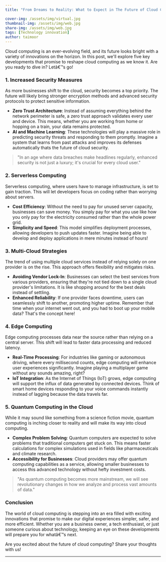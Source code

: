 ```yaml
---
title: "From Dreams to Reality: What to Expect in The Future of Cloud Computing"

cover-img: /assets/img/virtual.jpg
thumbnail-img: /assets/img/web.jpg
share-img: /assets/img/web.jpg
tags: [Technology innovation]
author: taimoor
--- 
```





Cloud computing is an ever-evolving field, and its future looks bright with a variety of innovations on the horizon. In this post, we'll explore five key developments that promise to reshape cloud computing as we know it. Are you ready to dive in? Letâ€™s go!

### 1\. Increased Security Measures

As more businesses shift to the cloud, security becomes a top priority. The future will likely bring stronger encryption methods and advanced security protocols to protect sensitive information.

* **Zero Trust Architecture**: Instead of assuming everything behind the network perimeter is safe, a zero trust approach validates every user and device. This means, whether you are working from home or hopping on a train, your data remains protected.
* **AI and Machine Learning**: These technologies will play a massive role in predicting security threats and responding to them promptly. Imagine a system that learns from past attacks and improves its defenses automatically thats the future of cloud security.

> "In an age where data breaches make headlines regularly, enhanced security is not just a luxury; it's crucial for every cloud user."

### 2\. Serverless Computing

Serverless computing, where users  have to manage infrastructure, is set to gain traction. This will let developers focus on coding rather than worrying about servers.

* **Cost Efficiency**: Without the need to pay for unused server capacity, businesses can save money. You simply pay for what you use like how you only pay for the electricity consumed rather than the whole power grid.
* **Simplicity and Speed**: This model simplifies deployment processes, allowing developers to push updates faster. Imagine being able to develop and deploy applications in mere minutes instead of hours!

### 3\. Multi\-Cloud Strategies

The trend of using multiple cloud services instead of relying solely on one provider is on the rise. This approach offers flexibility and mitigates risks.

* **Avoiding Vendor Lock-In**: Businesses can select the best services from various providers, ensuring that they're not tied down to a single cloud provider's limitations. It is like shopping around for the best deals instead of settling.
* **Enhanced Reliability**: If one provider faces downtime, users can seamlessly shift to another, promoting higher uptime. Remember that time when your internet went out, and you had to boot up your mobile data? That's the concept here!

### 4\. Edge Computing

Edge computing processes data near the source rather than relying on a central server. This shift will lead to faster data processing and reduced latency.

* **Real-Time Processing**: For industries like gaming or autonomous driving, where every millisecond counts, edge computing will enhance user experiences significantly. Imagine playing a multiplayer game without any sounds amazing, right?
* **IoT Integration**: As the Internet of Things (IoT) grows, edge computing will support the influx of data generated by connected devices. Think of smart home devices responding to your voice commands instantly instead of lagging because the data travels far.

### 5\. Quantum Computing in the Cloud

While it may sound like something from a science fiction movie, quantum computing is inching closer to reality and will make its way into cloud computing.

* **Complex Problem Solving**: Quantum computers are expected to solve problems that traditional computers get stuck on. This means faster calculations for complex simulations used in fields like pharmaceuticals and climate research.
* **Accessibility for Businesses**: Cloud providers may offer quantum computing capabilities as a service, allowing smaller businesses to access this advanced technology without hefty investment costs.

> "As quantum computing becomes more mainstream, we will see revolutionary changes in how we analyze and process vast amounts of data."

### Conclusion

The world of cloud computing is stepping into an era filled with exciting innovations that promise to make our digital experiences simpler, safer, and more efficient. Whether you are a business owner, a tech enthusiast, or just someone curious about technology, keeping an eye on these developments will prepare you for whatâ€™s next.

Are you excited about the future of cloud computing? Share your thoughts with us!

---

